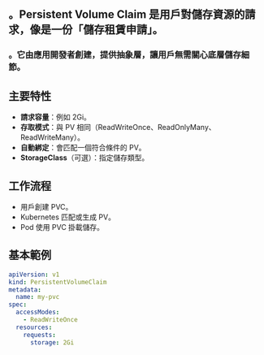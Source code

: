 ## 。Persistent Volume Claim 是用戶對儲存資源的請求，像是一份「儲存租賃申請」。
### 。它由應用開發者創建，提供抽象層，讓用戶無需關心底層儲存細節。

## 主要特性
- **請求容量**：例如 2Gi。
- **存取模式**：與 PV 相同（ReadWriteOnce、ReadOnlyMany、ReadWriteMany）。
- **自動綁定**：會匹配一個符合條件的 PV。
- **StorageClass**（可選）：指定儲存類型。

## 工作流程
- 用戶創建 PVC。
- Kubernetes 匹配或生成 PV。
- Pod 使用 PVC 掛載儲存。

## 基本範例
```yaml
apiVersion: v1
kind: PersistentVolumeClaim
metadata:
  name: my-pvc
spec:
  accessModes:
    - ReadWriteOnce
  resources:
    requests:
      storage: 2Gi